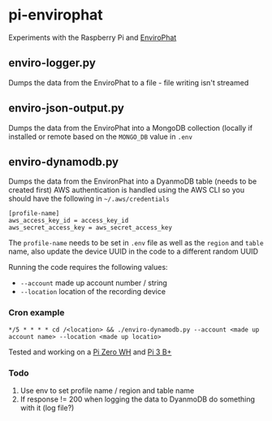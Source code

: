 # pi-envirophat

Experiments with the Raspberry Pi and [EnviroPhat](https://shop.pimoroni.com/products/enviro-phat)

## enviro-logger.py

Dumps the data from the EnviroPhat to a file - file writing isn't streamed

## enviro-json-output.py

Dumps the data from the EnviroPhat into a MongoDB collection (locally if installed or remote based on the `MONGO_DB` value in `.env`

## enviro-dynamodb.py

Dumps the data from the EnvironPhat into a DyanmoDB table (needs to be created first) AWS authentication is handled using the AWS CLI so you should have the following in `~/.aws/credentials`

	[profile-name]
	aws_access_key_id = access_key_id
	aws_secret_access_key = aws_secret_access_key
	
The `profile-name` needs to be set in `.env` file as well as the `region` and `table` name, also update the device UUID in the code to a different random UUID

Running the code requires the following values:

* `--account` made up account number / string
* `--location` location of the recording device

### Cron example

	*/5 * * * * cd /<location> && ./enviro-dynamodb.py --account <made up account name> --location <made up locatio>

Tested and working on a [Pi Zero WH](https://shop.pimoroni.com/products/raspberry-pi-zero-wh-with-pre-soldered-header) and [Pi 3 B+](https://shop.pimoroni.com/products/raspberry-pi-3-b-plus)

### Todo

1. Use env to set profile name / region and table name
2. 	If response != 200 when logging the data to DyanmoDB do something with it (log file?)
